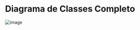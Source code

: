 <h1> Diagrama de Classes Completo </h1>

<img alt="image" src="https://github.com/user-attachments/assets/08f26617-5d7d-4295-a516-323fc23ebbf5" />

